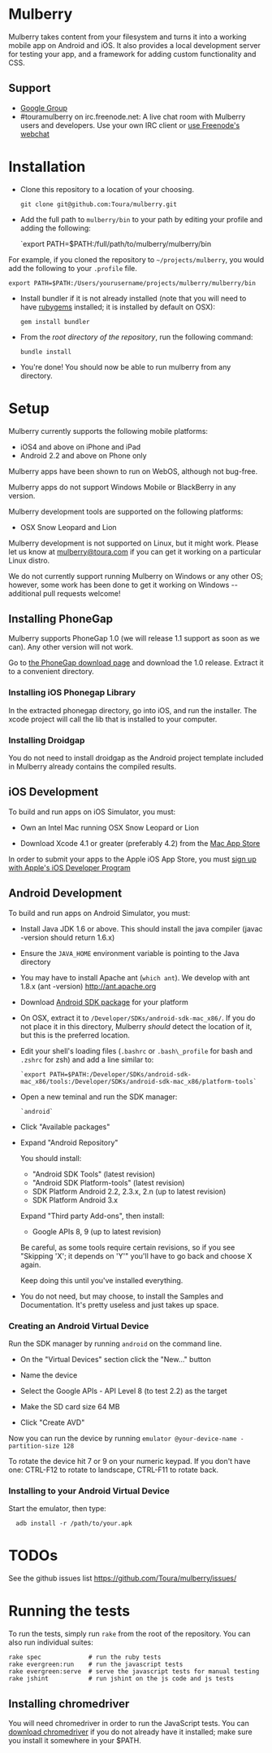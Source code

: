 # Mulberry

Mulberry takes content from your filesystem and turns it into a working mobile app
on Android and iOS. It also provides a local development server for testing
your app, and a framework for adding custom functionality and CSS.

## Support

- [Google Group](https://groups.google.com/forum/#!forum/toura-mulberry)
- #touramulberry on irc.freenode.net: A live chat room with Mulberry users and
  developers. Use your own IRC client or [use Freenode's webchat](http://webchat.freenode.net/)

# Installation

- Clone this repository to a location of your choosing.

    `git clone git@github.com:Toura/mulberry.git`

- Add the full path to `mulberry/bin` to your path by editing your profile and
  adding the following:

    `export PATH=$PATH:/full/path/to/mulberry/mulberry/bin

For example, if you cloned the repository to `~/projects/mulberry`, you
would add the following to your `.profile` file.

    export PATH=$PATH:/Users/yourusername/projects/mulberry/mulberry/bin

- Install bundler if it is not already installed (note that you will need to
   have [rubygems](http://docs.rubygems.org/read/chapter/3) installed; it is
   installed by default on OSX):

    `gem install bundler`

- From the *root directory of the repository*, run the following command:

    `bundle install`

- You're done! You should now be able to run mulberry from any directory.


# Setup

Mulberry currently supports the following mobile platforms:

- iOS4 and above on iPhone and iPad
- Android 2.2 and above on Phone only

Mulberry apps have been shown to run on WebOS, although not bug-free.

Mulberry apps do not support Windows Mobile or BlackBerry in any version.

Mulberry development tools are supported on the following platforms:

- OSX Snow Leopard and Lion

Mulberry development is not supported on Linux, but it might work. Please let
us know at mulberry@toura.com if you can get it working on a particular Linux distro.

We do not currently support running Mulberry on Windows or any other OS;
however, some work has been done to get it working on Windows -- additional
pull requests welcome!


## Installing PhoneGap

Mulberry supports PhoneGap 1.0 (we will release 1.1 support as soon as we can).
Any other version will not work.

Go to [the PhoneGap download page](http://code.google.com/p/phonegap/downloads/list)
and download the 1.0 release. Extract it to a convenient directory.


### Installing iOS Phonegap Library

In the extracted phonegap directory, go into iOS, and run the installer.
The xcode project will call the lib that is installed to your computer.


### Installing Droidgap

You do not need to install droidgap as the Android project template included in
Mulberry already contains the compiled results.


## iOS Development

To build and run apps on iOS Simulator, you must:

- Own an Intel Mac running OSX Snow Leopard or Lion

- Download Xcode 4.1 or greater (preferably 4.2) from the
   [Mac App Store](http://itunes.apple.com/us/app/xcode/id448457090?mt=12)


In order to submit your apps to the Apple iOS App Store, you must
[sign up with Apple's iOS Developer Program](http://developer.apple.com/programs/ios/)

## Android Development

To build and run apps on Android Simulator, you must:

- Install Java JDK 1.6 or above. This should install the java compiler (javac -version should return 1.6.x)

- Ensure the `JAVA_HOME` environment variable is pointing to the Java directory

- You may have to install Apache ant (`which ant`). We develop with ant 1.8.x (ant -version)
   http://ant.apache.org

- Download [Android SDK package](http://developer.android.com/sdk/index.html) for your platform

- On OSX, extract it to `/Developer/SDKs/android-sdk-mac_x86/`. If you do not
   place it in this directory, Mulberry _should_ detect the location of it, but
   this is the preferred location.

- Edit your shell's loading files (`.bashrc` or `.bash\_profile` for bash and
   `.zshrc` for zsh) and add a line similar to:

	  `export PATH=$PATH:/Developer/SDKs/android-sdk-mac_x86/tools:/Developer/SDKs/android-sdk-mac_x86/platform-tools`

- Open a new teminal and run the SDK manager:

	  `android`

- Click "Available packages"

- Expand "Android Repository"

  You should install:

  - "Android SDK Tools" (latest revision)
  - "Android SDK Platform-tools" (latest revision)
  - SDK Platform Android 2.2, 2.3.x, 2.n (up to latest revision)
  - SDK Platform Android 3.x

  Expand "Third party Add-ons", then install:

  - Google APIs 8, 9 (up to latest revision)

  Be careful, as some tools require certain revisions, so if you see
  "Skipping 'X'; it depends on 'Y'" you'll have to go back and choose X again.

  Keep doing this until you've installed everything.

- You do not need, but may choose, to install the Samples and Documentation.
It's pretty useless and just takes up space.


### Creating an Android Virtual Device

Run the SDK manager by running `android` on the command line.

- On the "Virtual Devices" section click the "New..." button

- Name the device

- Select the Google APIs - API Level 8 (to test 2.2) as the target

- Make the SD card size 64 MB

- Click "Create AVD"

Now you can run the device by running `emulator @your-device-name -partition-size 128`

To rotate the device hit 7 or 9 on your numeric keypad. If you don't have one:
CTRL-F12 to rotate to landscape, CTRL-F11 to rotate back.


### Installing to your Android Virtual Device

Start the emulator, then type:

	  adb install -r /path/to/your.apk

# TODOs

See the github issues list https://github.com/Toura/mulberry/issues/

# Running the tests

To run the tests, simply run `rake` from the root of the repository. You can
also run individual suites:

    rake spec             # run the ruby tests
    rake evergreen:run    # run the javascript tests
    rake evergreen:serve  # serve the javascript tests for manual testing
    rake jshint           # run jshint on the js code and js tests

## Installing chromedriver

You will need chromedriver in order to run the JavaScript tests. You can
[download chromedriver](http://code.google.com/p/chromium/downloads/list)
if you do not already have it installed; make sure you install it somewhere in your $PATH.

